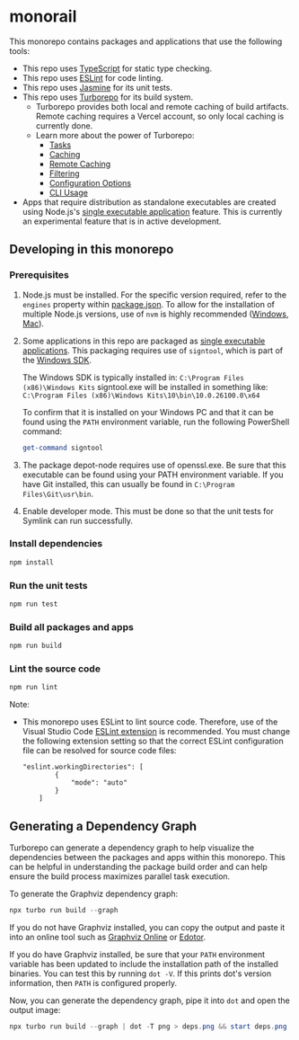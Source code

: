 # monorail

This monorepo contains packages and applications that use the following tools:

- This repo uses [TypeScript](https://www.typescriptlang.org/) for static type
  checking.
- This repo uses [ESLint](https://eslint.org/) for code linting.
- This repo uses [Jasmine](https://jasmine.github.io/) for its unit tests.
- This repo uses [Turborepo](https://turbo.build/) for its build system.
  - Turborepo provides both local and remote caching of build artifacts.  Remote
    caching requires a Vercel account, so only local caching is currently done.
  - Learn more about the power of Turborepo:
    - [Tasks](https://turbo.build/repo/docs/core-concepts/monorepos/running-tasks)
    - [Caching](https://turbo.build/repo/docs/core-concepts/caching)
    - [Remote Caching](https://turbo.build/repo/docs/core-concepts/remote-caching)
    - [Filtering](https://turbo.build/repo/docs/core-concepts/monorepos/filtering)
    - [Configuration Options](https://turbo.build/repo/docs/reference/configuration)
    - [CLI Usage](https://turbo.build/repo/docs/reference/command-line-reference)
- Apps that require distribution as standalone executables are created using
  Node.js's [single executable
  application](https://nodejs.org/dist/latest-v20.x/docs/api/single-executable-applications.html)
  feature.  This is currently an experimental feature that is in active
  development.

## Developing in this monorepo

### Prerequisites

1. Node.js must be installed.  For the specific version required, refer to the
   `engines` property within [package.json](./package.json).  To allow for the
   installation of multiple Node.js versions, use of `nvm` is highly recommended
   ([Windows](https://github.com/coreybutler/nvm-windows),
   [Mac](https://github.com/nvm-sh/nvm)).

2. Some applications in this repo are packaged as [single executable
   applications](https://nodejs.org/dist/latest-v20.x/docs/api/single-executable-applications.html).
   This packaging requires use of `signtool`, which is part of the [Windows
   SDK](https://developer.microsoft.com/en-us/windows/downloads/windows-sdk/).

   The Windows SDK is typically installed in:  `C:\Program Files (x86)\Windows Kits`
   signtool.exe will be installed in something like: `C:\Program Files (x86)\Windows Kits\10\bin\10.0.26100.0\x64`

   To confirm that it is installed on your Windows PC and that it can be found
   using the `PATH` environment variable, run the following PowerShell command:

   ```powershell
   get-command signtool
   ```

3. The package depot-node requires use of openssl.exe.  Be sure that this
   executable can be found using your PATH environment variable.  If you have
   Git installed, this can usually be found in `C:\Program Files\Git\usr\bin`.

4. Enable developer mode.  This must be done so that the unit tests for Symlink
   can run successfully.

### Install dependencies

```powershell
npm install
```

### Run the unit tests

```powershell
npm run test
```

### Build all packages and apps

```powershell
npm run build
```

### Lint the source code

```powershell
npm run lint
```

Note:

- This monorepo uses ESLint to lint source code.  Therefore, use of the Visual
  Studio Code [ESLint
  extension](https://marketplace.visualstudio.com/items?itemName=dbaeumer.vscode-eslint)
  is recommended.  You must change the following extension setting so that the
  correct ESLint configuration file can be resolved for source code files:

  ```text
  "eslint.workingDirectories": [
          {
              "mode": "auto"
          }
      ]
  ```

## Generating a Dependency Graph

Turborepo can generate a dependency graph to help visualize the dependencies
between the packages and apps within this monorepo.  This can be helpful in
understanding the package build order and can help ensure the
build process maximizes parallel task execution.

To generate the Graphviz dependency graph:

```powershell
npx turbo run build --graph
```

If you do not have Graphviz installed, you can copy the output and paste it into
an online tool such as [Graphviz
Online](https://dreampuf.github.io/GraphvizOnline/) or
[Edotor](https://edotor.net/).

If you do have Graphviz installed, be sure that your `PATH` environment variable
has been updated to include the installation path of the installed binaries.
You can test this by running `dot -V`.  If this prints dot's version
information, then `PATH` is configured properly.

Now, you can generate the dependency graph, pipe it into `dot` and open the output image:

```powershell
npx turbo run build --graph | dot -T png > deps.png && start deps.png
```
